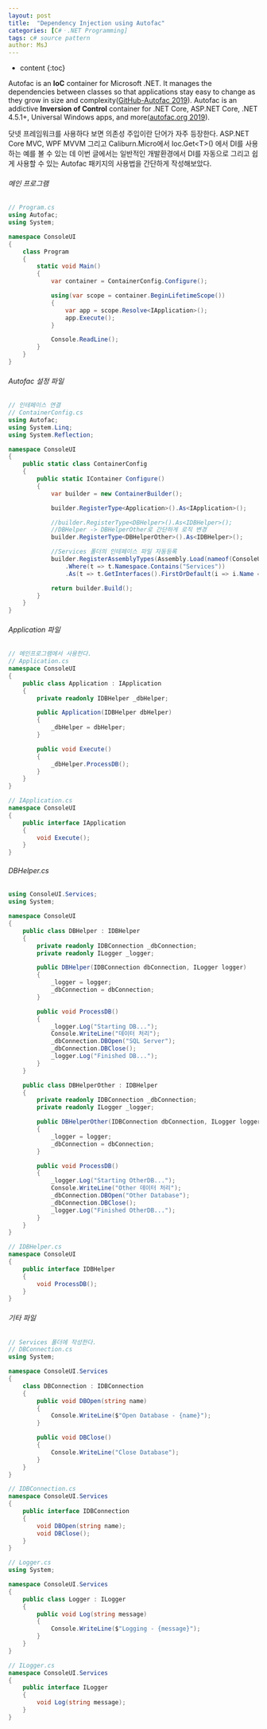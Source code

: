 ```yaml
---
layout: post
title:  "Dependency Injection using Autofac"
categories: [C#ㆍ.NET Programming]
tags: c# source pattern
author: MsJ
---
```


* content
{:toc}

Autofac is an **IoC** container for Microsoft .NET. It manages the dependencies between classes so that applications stay easy to change as they grow in size and complexity([GitHub-Autofac 2019](https://github.com/autofac/Autofac)). Autofac is an addictive **Inversion of Control** container for .NET Core, ASP.NET Core, .NET 4.5.1+, Universal Windows apps, and more([autofac.org 2019](https://autofac.org/)).

닷넷 프레임워크를 사용하다 보면 의존성 주입이란 단어가 자주 등장한다. ASP.NET Core MVC, WPF MVVM 그리고 Caliburn.Micro에서 Ioc.Get\<T\>() 에서 DI를 사용하는 예를 볼 수 있는 데 이번 글에서는 일반적인 개발환경에서 DI를 자동으로 그리고 쉽게 사용할 수 있는 Autofac 패키지의 사용법을 간단하게 작성해보았다.

###### 메인 프로그램

```cs
// Program.cs
using Autofac;
using System;

namespace ConsoleUI
{
    class Program
    {
        static void Main()
        {
            var container = ContainerConfig.Configure();

            using(var scope = container.BeginLifetimeScope())
            {
                var app = scope.Resolve<IApplication>();
                app.Execute();
            }

            Console.ReadLine();
        }
    }
}
```





###### Autofac 설정 파일

```cs
// 인테페이스 연결
// ContainerConfig.cs
using Autofac;
using System.Linq;
using System.Reflection;

namespace ConsoleUI
{
    public static class ContainerConfig
    {
        public static IContainer Configure()
        {
            var builder = new ContainerBuilder();

            builder.RegisterType<Application>().As<IApplication>();

            //builder.RegisterType<DBHelper>().As<IDBHelper>();
            //DBHelper -> DBHelperOther로 간단하게 로직 변경
            builder.RegisterType<DBHelperOther>().As<IDBHelper>();

            //Services 폴더의 인테페이스 파일 자동등록
            builder.RegisterAssemblyTypes(Assembly.Load(nameof(ConsoleUI)))
                .Where(t => t.Namespace.Contains("Services"))
                .As(t => t.GetInterfaces().FirstOrDefault(i => i.Name == "I" + t.Name));

            return builder.Build();
        }
    }
}
```

###### Application 파일

```cs
// 메인프로그램에서 사용한다.
// Application.cs
namespace ConsoleUI
{
    public class Application : IApplication
    {
        private readonly IDBHelper _dbHelper;

        public Application(IDBHelper dbHelper)
        {
            _dbHelper = dbHelper;
        }

        public void Execute()
        {
            _dbHelper.ProcessDB();
        }
    }
}

// IApplication.cs
namespace ConsoleUI
{
    public interface IApplication
    {
        void Execute();
    }
}
```

###### DBHelper.cs

```cs
using ConsoleUI.Services;
using System;

namespace ConsoleUI
{
    public class DBHelper : IDBHelper
    {
        private readonly IDBConnection _dbConnection;
        private readonly ILogger _logger;

        public DBHelper(IDBConnection dbConnection, ILogger logger)
        {
            _logger = logger;
            _dbConnection = dbConnection;
        }

        public void ProcessDB()
        {
            _logger.Log("Starting DB...");
            Console.WriteLine("데이터 처리");
            _dbConnection.DBOpen("SQL Server");
            _dbConnection.DBClose();
            _logger.Log("Finished DB...");
        }
    }

    public class DBHelperOther : IDBHelper
    {
        private readonly IDBConnection _dbConnection;
        private readonly ILogger _logger;

        public DBHelperOther(IDBConnection dbConnection, ILogger logger)
        {
            _logger = logger;
            _dbConnection = dbConnection;
        }

        public void ProcessDB()
        {
            _logger.Log("Starting OtherDB...");
            Console.WriteLine("Other 데이터 처리");
            _dbConnection.DBOpen("Other Database");
            _dbConnection.DBClose();
            _logger.Log("Finished OtherDB...");
        }
    }
}

// IDBHelper.cs
namespace ConsoleUI
{
    public interface IDBHelper
    {
        void ProcessDB();
    }
}
```

###### 기타 파일

```cs
// Services 폴더에 작성한다.
// DBConnection.cs
using System;

namespace ConsoleUI.Services
{
    class DBConnection : IDBConnection
    {
        public void DBOpen(string name)
        {
            Console.WriteLine($"Open Database - {name}");
        }

        public void DBClose()
        {
            Console.WriteLine("Close Database");
        }
    }
}

// IDBConnection.cs
namespace ConsoleUI.Services
{
    public interface IDBConnection
    {
        void DBOpen(string name);
        void DBClose();
    }
}

// Logger.cs
using System;

namespace ConsoleUI.Services
{
    public class Logger : ILogger
    {
        public void Log(string message)
        {
            Console.WriteLine($"Logging - {message}");
        }
    }
}

// ILogger.cs
namespace ConsoleUI.Services
{
    public interface ILogger
    {
        void Log(string message);
    }
}
```
